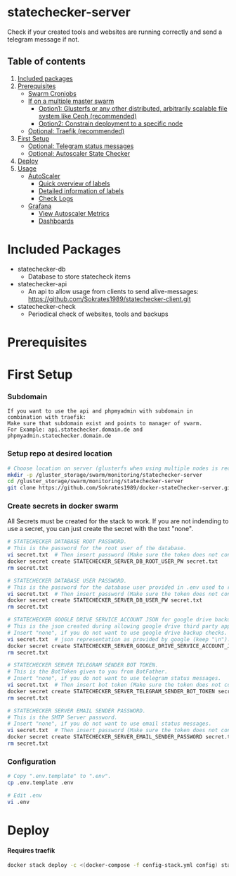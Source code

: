 # statechecker-server
Check if your created tools and websites are running correctly and send a telegram message if not.

## Table of contents
1. [Included packages](#included-packages)
2. [Prerequisites](#prerequisites)
   - [Swarm Cronjobs](#swarm-cronjobs)
   - [If on a multiple master swarm](#if-on-a-swarm-cluster-with-multiple-masters)
     - [Option1: Glusterfs or any other distributed, arbitrarily scalable file system like Ceph (recommended)](#option1-glusterfs-or-any-other-distributed-arbitrarily-scalable-file-system-like-ceph-recommended)
     - [Option2: Constrain deployment to a specific node](#option2-constrain-deployment-to-a-specific-node)
   - [Optional: Traefik (recommended)](#optional-traefik-recommended)
3. [First Setup](#first-setup)
   - [Optional: Telegram status messages](#optional-telegram-status-messages)
   - [Optional: Autoscaler State Checker](#optional-autoscaler-state-checker)
4. [Deploy](#deploy)
5. [Usage](#usage)
   - [AutoScaler](#autoscaler)
     - [Quick overview of labels](#autoscaler)
     - [Detailed information of labels](#full-explanation)
     - [Check Logs](#logs)
   - [Grafana](#grafana)
     - [View Autoscaler Metrics](#view-autoscaler-metrics)
     - [Dashboards](#dashboards)


# Included Packages
- statechecker-db 
  - Database to store statecheck items
- statechecker-api
  - An api to allow usage from clients to send alive-messages: https://github.com/Sokrates1989/statechecker-client.git
- statechecker-check 
  - Periodical check of websites, tools and backups


# Prerequisites


# First Setup

### Subdomain

```text
If you want to use the api and phpmyadmin with subdomain in combination with traefik:
Make sure that subdomain exist and points to manager of swarm.
For Example: api.statechecker.domain.de and phpmyadmin.statechecker.domain.de
```


### Setup repo at desired location
```bash
# Choose location on server (glusterfs when using multiple nodes is recommended).
mkdir -p /gluster_storage/swarm/monitoring/statechecker-server
cd /gluster_storage/swarm/monitoring/statechecker-server
git clone https://github.com/Sokrates1989/docker-stateChecker-server.git .
```

### Create secrets in docker swarm

All Secrets must be created for the stack to work. If you are not indending to use a secret, you can just create the secret with the text "none".
```bash
# STATECHECKER DATABASE ROOT PASSWORD.
# This is the password for the root user of the database.
vi secret.txt  # Then insert password (Make sure the token does not contain any backslashes "\") and save the file.
docker secret create STATECHECKER_SERVER_DB_ROOT_USER_PW secret.txt 
rm secret.txt

# STATECHECKER DATABASE USER PASSWORD.
# This is the password for the database user provided in .env used to read and write data.
vi secret.txt  # Then insert password (Make sure the token does not contain any backslashes "\") and save the file.
docker secret create STATECHECKER_SERVER_DB_USER_PW secret.txt 
rm secret.txt

# STATECHECKER GOOGLE DRIVE SERVICE ACCOUNT JSON for google drive backup checks.
# This is the json created during allowing google drive third party applications allow access.
# Insert "none", if you do not want to use google drive backup checks.
vi secret.txt  # json representation as provided by google (keep "\n").
docker secret create STATECHECKER_SERVER_GOOGLE_DRIVE_SERVICE_ACCOUNT_JSON secret.txt 
rm secret.txt

# STATECHECKER SERVER TELEGRAM SENDER BOT TOKEN.
# This is the BotToken given to you from BotFather.
# Insert "none", if you do not want to use telegram status messages.
vi secret.txt  # Then insert bot token (Make sure the token does not contain any backslashes "\") and save the file.
docker secret create STATECHECKER_SERVER_TELEGRAM_SENDER_BOT_TOKEN secret.txt 
rm secret.txt

# STATECHECKER SERVER EMAIL SENDER PASSWORD.
# This is the SMTP Server password.
# Insert "none", if you do not want to use email status messages.
vi secret.txt  # Then insert password (Make sure the token does not contain any backslashes "\") and save the file.
docker secret create STATECHECKER_SERVER_EMAIL_SENDER_PASSWORD secret.txt 
rm secret.txt
```

### Configuration
```bash
# Copy ".env.template" to ".env".
cp .env.template .env

# Edit .env
vi .env
```



# Deploy

#### Requires traefik
```bash
docker stack deploy -c <(docker-compose -f config-stack.yml config) statechecker-server
```